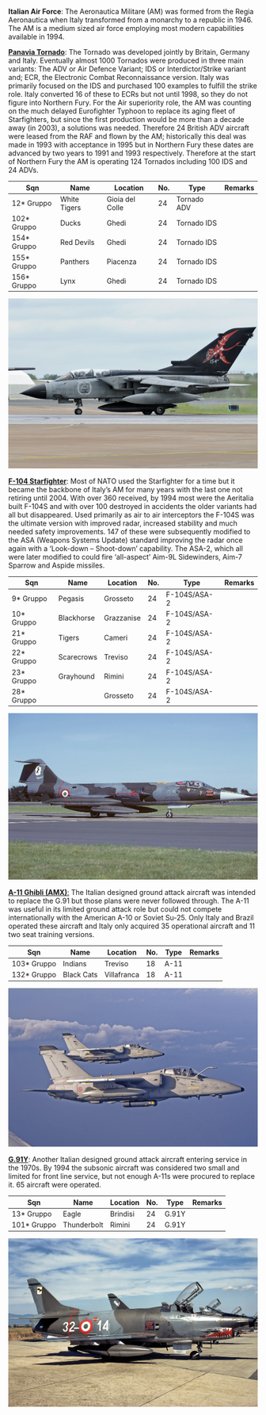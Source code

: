 **Italian Air Force**: The Aeronautica Militare (AM) was formed from the
Regia Aeronautica when Italy transformed from a monarchy to a republic
in 1946. The AM is a medium sized air force employing most modern
capabilities available in 1994.

[**Panavia
Tornado**](https://en.wikipedia.org/wiki/Panavia_Tornado#Italian_Air_Force_\(Aeronautica_Militare\)):
The Tornado was developed jointly by Britain, Germany and Italy.
Eventually almost 1000 Tornados were produced in three main variants:
The ADV or Air Defence Variant; IDS or Interdictor/Strike variant and;
ECR, the Electronic Combat Reconnaissance version. Italy was primarily
focused on the IDS and purchased 100 examples to fulfill the strike
role. Italy converted 16 of these to ECRs but not until 1998, so they do
not figure into Northern Fury. For the Air superiority role, the AM was
counting on the much delayed Eurofighter Typhoon to replace its aging
fleet of Starfighters, but since the first production would be more than
a decade away (in 2003), a solutions was needed. Therefore 24 British
ADV aircraft were leased from the RAF and flown by the AM; historically
this deal was made in 1993 with acceptance in 1995 but in Northern Fury
these dates are advanced by two years to 1991 and 1993 respectively.
Therefore at the start of Northern Fury the AM is operating 124 Tornados
including 100 IDS and 24
ADVs.

| Sqn          | Name         | Location        | No. | Type        | Remarks |
| ------------ | ------------ | --------------- | --- | ----------- | ------- |
| 12\* Gruppo  | White Tigers | Gioia del Colle | 24  | Tornado ADV |         |
| 102\* Gruppo | Ducks        | Ghedi           | 24  | Tornado IDS |         |
| 154\* Gruppo | Red Devils   | Ghedi           | 24  | Tornado IDS |         |
| 155\* Gruppo | Panthers     | Piacenza        | 24  | Tornado IDS |         |
| 156\* Gruppo | Lynx         | Ghedi           | 24  | Tornado IDS |         |

![](/assets/images/nato/it/air/image1.jpg)

[**F-104
Starfighter**](https://en.wikipedia.org/wiki/Lockheed_F-104_Starfighter):
Most of NATO used the Starfighter for a time but it became the backbone
of Italy’s AM for many years with the last one not retiring until 2004.
With over 360 received, by 1994 most were the Aeritalia built F-104S and
with over 100 destroyed in accidents the older variants had all but
disappeared. Used primarily as air to air interceptors the F-104S was
the ultimate version with improved radar, increased stability and much
needed safety improvements. 147 of these were subsequently modified to
the ASA (Weapons Systems Update) standard improving the radar once again
with a ‘Look-down – Shoot-down’ capability. The ASA-2, which all were
later modified to could fire ‘all-aspect’ Aim-9L Sidewinders, Aim-7
Sparrow and Aspide missiles.

| Sqn         | Name       | Location   | No. | Type         | Remarks |
| ----------- | ---------- | ---------- | --- | ------------ | ------- |
| 9\* Gruppo  | Pegasis    | Grosseto   | 24  | F-104S/ASA-2 |         |
| 10\* Gruppo | Blackhorse | Grazzanise | 24  | F-104S/ASA-2 |         |
| 21\* Gruppo | Tigers     | Cameri     | 24  | F-104S/ASA-2 |         |
| 22\* Gruppo | Scarecrows | Treviso    | 24  | F-104S/ASA-2 |         |
| 23\* Gruppo | Grayhound  | Rimini     | 24  | F-104S/ASA-2 |         |
| 28\* Gruppo |            | Grosseto   | 24  | F-104S/ASA-2 |         |

![](/assets/images/nato/it/air/image2.jpg)

[**A-11 Ghibli
(AMX)**:](https://en.wikipedia.org/wiki/AMX_International_AMX) The
Italian designed ground attack aircraft was intended to replace the G.91
but those plans were never followed through. The A-11 was useful in its
limited ground attack role but could not compete internationally with
the American A-10 or Soviet Su-25. Only Italy and Brazil operated these
aircraft and Italy only acquired 35 operational aircraft and 11 two seat
training versions.

| Sqn          | Name       | Location    | No. | Type | Remarks |
| ------------ | ---------- | ----------- | --- | ---- | ------- |
| 103\* Gruppo | Indians    | Treviso     | 18  | A-11 |         |
| 132\* Gruppo | Black Cats | Villafranca | 18  | A-11 |         |

![](/assets/images/nato/it/air/image3.jpg)

[**G.91Y**](https://en.wikipedia.org/wiki/Fiat_G.91Y): Another Italian
designed ground attack aircraft entering service in the 1970s. By 1994
the subsonic aircraft was considered two small and limited for front
line service, but not enough A-11s were procured to replace it. 65
aircraft were operated.

| Sqn          | Name        | Location | No. | Type  | Remarks |
| ------------ | ----------- | -------- | --- | ----- | ------- |
| 13\* Gruppo  | Eagle       | Brindisi | 24  | G.91Y |         |
| 101\* Gruppo | Thunderbolt | Rimini   | 24  | G.91Y |         |

![](/assets/images/nato/it/air/image4.jpg)
